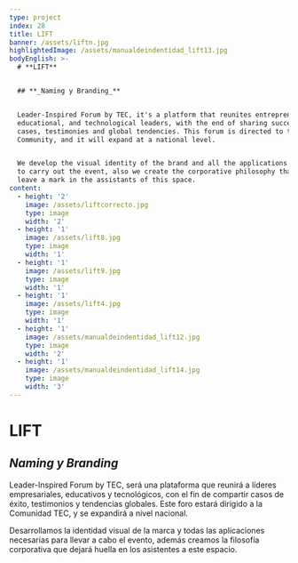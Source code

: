 ```yaml
---
type: project
index: 28
title: LIFT
banner: /assets/liftn.jpg
highlightedImage: /assets/manualdeindentidad_lift13.jpg
bodyEnglish: >-
  # **LIFT**


  ## **_Naming y Branding_**


  Leader-Inspired Forum by TEC, it's a platform that reunites entrepreneur,
  educational, and technological leaders, with the end of sharing successful
  cases, testimonies and global tendencies. This forum is directed to the TEC
  Community, and it will expand at a national level.


  We develop the visual identity of the brand and all the applications necessary
  to carry out the event, also we create the corporative philosophy that will
  leave a mark in the assistants of this space.
content:
  - height: '2'
    image: /assets/liftcorrecto.jpg
    type: image
    width: '2'
  - height: '1'
    image: /assets/lift8.jpg
    type: image
    width: '1'
  - height: '1'
    image: /assets/lift9.jpg
    type: image
    width: '1'
  - height: '1'
    image: /assets/lift4.jpg
    type: image
    width: '1'
  - height: '1'
    image: /assets/manualdeindentidad_lift12.jpg
    type: image
    width: '2'
  - height: '1'
    image: /assets/manualdeindentidad_lift14.jpg
    type: image
    width: '3'
---
```

# **LIFT**

## **_Naming y Branding_**

Leader-Inspired Forum by TEC, será una plataforma que reunirá a líderes empresariales, educativos y tecnológicos, con el fin de compartir casos de éxito, testimonios y tendencias globales. Este foro estará dirigido a la Comunidad TEC, y se expandirá a nivel nacional. 

Desarrollamos la identidad visual de la marca y todas las aplicaciones necesarias para llevar a cabo el evento, además creamos la filosofía corporativa que dejará huella en los asistentes a este espacio.

